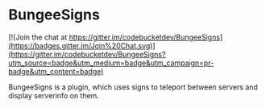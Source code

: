 BungeeSigns
===========

[![Join the chat at https://gitter.im/codebucketdev/BungeeSigns](https://badges.gitter.im/Join%20Chat.svg)](https://gitter.im/codebucketdev/BungeeSigns?utm_source=badge&utm_medium=badge&utm_campaign=pr-badge&utm_content=badge)

BungeeSigns is a plugin, which uses signs to teleport between servers and display serverinfo on them.
